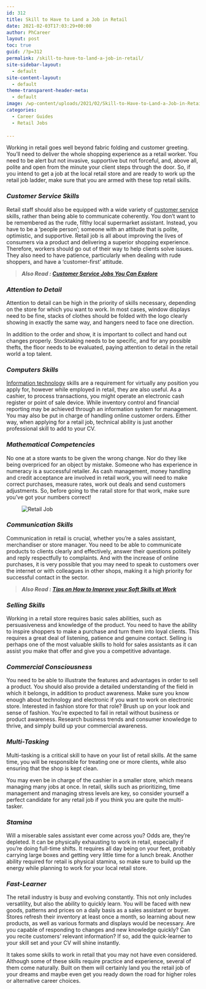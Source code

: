 ```yaml
---
id: 312
title: Skill to Have to Land a Job in Retail
date: 2021-02-03T17:03:29+00:00
author: PhCareer
layout: post
toc: true
guid: /?p=312
permalink: /skill-to-have-to-land-a-job-in-retail/
site-sidebar-layout:
  - default
site-content-layout:
  - default
theme-transparent-header-meta:
  - default
image: /wp-content/uploads/2021/02/Skill-to-Have-to-Land-a-Job-in-Retail.jpg
categories:
  - Career Guides
  - Retail Jobs

---
```

 

 

 
Working in retail goes well beyond fabric folding and customer greeting. You&#8217;ll need to deliver the whole shopping experience as a retail worker. You need to be alert but not invasive, supportive but not forceful, and, above all, polite and open from the minute your client steps through the door. So, if you intend to get a job at the local retail store and are ready to work up the retail job ladder, make sure that you are armed with these top retail skills.

### **_Customer Service Skills_**

Retail staff should also be equipped with a wide variety of [customer service](/signs-a-career-in-customer-service-is-for-you/) skills, rather than being able to communicate coherently. You don&#8217;t want to be remembered as the rude, filthy local supermarket assistant. Instead, you have to be a &#8216;people person&#8217;; someone with an attitude that is polite, optimistic, and supportive. Retail job is all about improving the lives of consumers via a product and delivering a superior shopping experience. Therefore, workers should go out of their way to help clients solve issues. They also need to have patience, particularly when dealing with rude shoppers, and have a &#8216;customer-first&#8217; attitude.

<blockquote class="wp-block-quote">
  <p>
    <strong><em>Also Read : <a href="/customer-service-jobs-you-can-explore/">Customer Service Jobs You Can Explore</a></em></strong>
  </p>
</blockquote>

### **_Attention to Detail_**

Attention to detail can be high in the priority of skills necessary, depending on the store for which you want to work. In most cases, window displays need to be fine, stacks of clothes should be folded with the logo clearly showing in exactly the same way, and hangers need to face one direction.

In addition to the order and show, it is important to collect and hand out changes properly. Stocktaking needs to be specific, and for any possible thefts, the floor needs to be evaluated, paying attention to detail in the retail world a top talent.

### **_Computers Skills_**

[Information technology](/highest-paying-it-jobs-in-2022/) skills are a requirement for virtually any position you apply for, however while employed in retail, they are also useful. As a cashier, to process transactions, you might operate an electronic cash register or point of sale device. While inventory control and financial reporting may be achieved through an information system for management. You may also be put in charge of handling online customer orders. Either way, when applying for a retail job, technical ability is just another professional skill to add to your CV.

### **_Mathematical Competencies_**

No one at a store wants to be given the wrong change. Nor do they like being overpriced for an object by mistake. Someone who has experience in numeracy is a successful retailer. As cash management, money handling and credit acceptance are involved in retail work, you will need to make correct purchases, measure rates, work out deals and send customers adjustments. So, before going to the ratail store for that work, make sure you&#8217;ve got your numbers correct!


<figure class="wp-block-image size-large">

<img loading="lazy" width="1024" height="600" src="/wp-content/uploads/2021/02/Retail-Jobs-1024x600.jpg" alt="Retail Job" class="wp-image-313" srcset="/wp-content/uploads/2021/02/Retail-Jobs-1024x600.jpg 1024w, /wp-content/uploads/2021/02/Retail-Jobs-300x176.jpg 300w, /wp-content/uploads/2021/02/Retail-Jobs-768x450.jpg 768w, /wp-content/uploads/2021/02/Retail-Jobs.jpg 1030w" sizes="(max-width: 1024px) 100vw, 1024px" /> </figure> 

### **_Communication Skills_**

Communication in retail is crucial, whether you&#8217;re a sales assistant, merchandiser or store manager. You need to be able to communicate products to clients clearly and effectively, answer their questions politely and reply respectfully to complaints. And with the increase of online purchases, it is very possible that you may need to speak to customers over the internet or with colleagues in other shops, making it a high priority for successful contact in the sector.

<blockquote class="wp-block-quote">
  <p>
    <strong><em>Also Read : <a href="/tips-on-how-to-improve-your-soft-skills-at-work/">Tips on How to Improve your Soft Skills at Work</a></em></strong>
  </p>
</blockquote>

### **_Selling Skills_**

Working in a retail store requires basic sales abilities, such as persuasiveness and knowledge of the product. You need to have the ability to inspire shoppers to make a purchase and turn them into loyal clients. This requires a great deal of listening, patience and genuine contact. Selling is perhaps one of the most valuable skills to hold for sales assistants as it can assist you make that offer and give you a competitive advantage.

### **_Commercial Consciousness_**

You need to be able to illustrate the features and advantages in order to sell a product. You should also provide a detailed understanding of the field in which it belongs, in addition to product awareness. Make sure you know enough about technology and electronic if you want to work on electronic store. Interested in fashion store for that role? Brush up on your look and sense of fashion. You&#8217;re expected to fail in retail without business or product awareness. Research business trends and consumer knowledge to thrive, and simply build up your commercial awareness.

### **_Multi-Tasking_**

Multi-tasking is a critical skill to have on your list of retail skills. At the same time, you will be responsible for treating one or more clients, while also ensuring that the shop is kept clean.

You may even be in charge of the cashier in a smaller store, which means managing many jobs at once. In retail, skills such as prioritizing, time management and managing stress levels are key, so consider yourself a perfect candidate for any retail job if you think you are quite the multi-tasker.

### **_Stamina_**

Will a miserable sales assistant ever come across you? Odds are, they&#8217;re depleted. It can be physically exhausting to work in retail, especially if you&#8217;re doing full-time shifts. It requires all day being on your feet, probably carrying large boxes and getting very little time for a lunch break. Another ability required for retail is physical stamina, so make sure to build up the energy while planning to work for your local retail store.

### **_Fast-Learner_**

The retail industry is busy and evolving constantly. This not only includes versatility, but also the ability to quickly learn. You will be faced with new goods, patterns and prices on a daily basis as a sales assistant or buyer. Stores refresh their inventory at least once a month, so learning about new products, as well as various formats and displays would be necessary. Are you capable of responding to changes and new knowledge quickly? Can you recite customers&#8217; relevant information? If so, add the quick-learner to your skill set and your CV will shine instantly.

It takes some skills to work in retail that you may not have even considered. Although some of these skills require practice and experience, several of them come naturally. Built on them will certainly land you the retail job of your dreams and maybe even get you ready down the road for higher roles or alternative career choices.

 
 